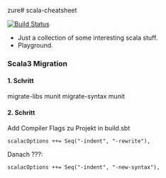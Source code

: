 zure# scala-cheatsheet

[![Build Status](https://travis-ci.org/GuntherW/scala-cheatsheet.svg)](https://travis-ci.org/GuntherW/scala-cheatsheet)

+ Just a collection of some interesting scala stuff.
+ Playground.

### Scala3 Migration

#### 1. Schritt
migrate-libs munit
migrate-syntax munit

#### 2. Schritt
Add Compiler Flags zu Projekt in build.sbt

```scalacOptions ++= Seq("-indent", "-rewrite"),```

Danach ???:

```scalacOptions ++= Seq("-indent", "-new-syntax"),```